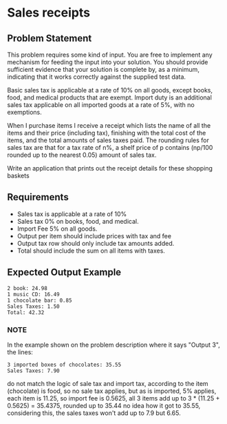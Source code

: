 # Sales receipts

## Problem Statement
This problem requires some kind of input. You are free to implement any mechanism for feeding the input into your solution. You should provide sufficient evidence that your solution is complete by, as a minimum, indicating that it works correctly against the supplied test data.

Basic sales tax is applicable at a rate of 10% on all goods, except books, food, and medical products that are exempt. Import duty is an additional sales tax applicable on all imported goods at a rate of 5%, with no exemptions.

When I purchase items I receive a receipt which lists the name of all the items and their price (including tax), finishing with the total cost of the items, and the total amounts of sales taxes paid. The rounding rules for sales tax are that for a tax rate of n%, a shelf price of p contains (np/100 rounded up to the nearest 0.05) amount of sales tax.

Write an application that prints out the receipt details for these shopping baskets

## Requirements

* Sales tax is applicable at a rate of 10%
* Sales tax 0% on books, food, and medical.
* Import Fee 5% on all goods.
* Output per item should include prices with tax and fee
* Output tax row should only include tax amounts added.
* Total should include the sum on all items with taxes.

## Expected Output Example
```
2 book: 24.98
1 music CD: 16.49
1 chocolate bar: 0.85
Sales Taxes: 1.50
Total: 42.32
```


### NOTE
In the example shown on the problem description where it says "Output 3", the lines:
```
3 imported boxes of chocolates: 35.55
Sales Taxes: 7.90
```

do not match the logic of sale tax and import tax, according to the item (chocolate) is food, so no sale tax applies, but as is imported, 5% applies, each item is 11.25, so import fee is 0.5625, all 3 items add up to 3 * (11.25 + 0.5625) = 35.4375, rounded up to 35.44 no idea how it got to 35.55, considering this, the sales taxes won't add up to 7.9 but 6.65.
